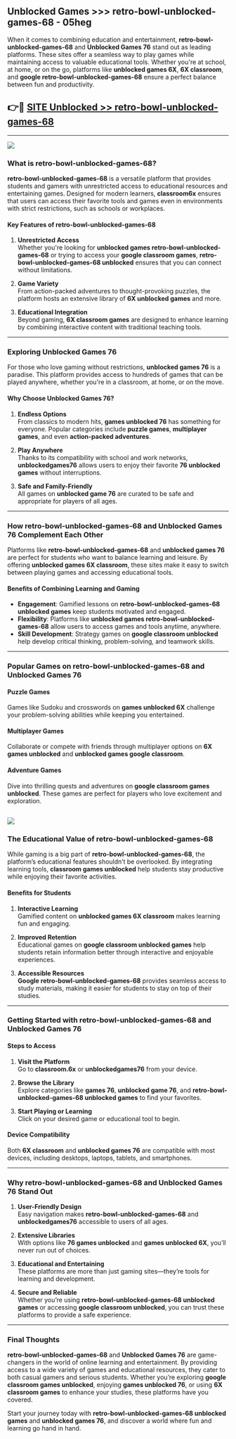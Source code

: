 ## Unblocked Games >>> retro-bowl-unblocked-games-68 - 05heg 

When it comes to combining education and entertainment, **retro-bowl-unblocked-games-68** and **Unblocked Games 76** stand out as leading platforms. These sites offer a seamless way to play games while maintaining access to valuable educational tools. Whether you're at school, at home, or on the go, platforms like **unblocked games 6X**, **6X classroom**, and **google retro-bowl-unblocked-games-68** ensure a perfect balance between fun and productivity.
## 👉🔴 [SITE Unblocked >> retro-bowl-unblocked-games-68](http://unblockedgames.edu.pl?title=retro-bowl-unblocked-games-68&ref=24J)
---
<a href="http://unblockedgames.edu.pl?title=retro-bowl-unblocked-games-68&ref=24J/"><img src="https://github.com/user-attachments/assets/438f12ca-57a4-47a3-8ead-c64da593a1e5"/></a>
### What is retro-bowl-unblocked-games-68?  

**retro-bowl-unblocked-games-68** is a versatile platform that provides students and gamers with unrestricted access to educational resources and entertaining games. Designed for modern learners, **classroom6x** ensures that users can access their favorite tools and games even in environments with strict restrictions, such as schools or workplaces.  

#### Key Features of retro-bowl-unblocked-games-68  

1. **Unrestricted Access**  
   Whether you're looking for **unblocked games retro-bowl-unblocked-games-68** or trying to access your **google classroom games**, **retro-bowl-unblocked-games-68 unblocked** ensures that you can connect without limitations.  

2. **Game Variety**  
   From action-packed adventures to thought-provoking puzzles, the platform hosts an extensive library of **6X unblocked games** and more.  

3. **Educational Integration**  
   Beyond gaming, **6X classroom games** are designed to enhance learning by combining interactive content with traditional teaching tools.  



---

### Exploring Unblocked Games 76  

For those who love gaming without restrictions, **unblocked games 76** is a paradise. This platform provides access to hundreds of games that can be played anywhere, whether you're in a classroom, at home, or on the move.  

#### Why Choose Unblocked Games 76?  

1. **Endless Options**  
   From classics to modern hits, **games unblocked 76** has something for everyone. Popular categories include **puzzle games**, **multiplayer games**, and even **action-packed adventures**.  

2. **Play Anywhere**  
   Thanks to its compatibility with school and work networks, **unblockedgames76** allows users to enjoy their favorite **76 unblocked games** without interruptions.  

3. **Safe and Family-Friendly**  
   All games on **unblocked game 76** are curated to be safe and appropriate for players of all ages.  

---

### How retro-bowl-unblocked-games-68 and Unblocked Games 76 Complement Each Other  

Platforms like **retro-bowl-unblocked-games-68** and **unblocked games 76** are perfect for students who want to balance learning and leisure. By offering **unblocked games 6X classroom**, these sites make it easy to switch between playing games and accessing educational tools.  

#### Benefits of Combining Learning and Gaming  

- **Engagement**: Gamified lessons on **retro-bowl-unblocked-games-68 unblocked games** keep students motivated and engaged.  
- **Flexibility**: Platforms like **unblocked games retro-bowl-unblocked-games-68** allow users to access games and tools anytime, anywhere.  
- **Skill Development**: Strategy games on **google classroom unblocked** help develop critical thinking, problem-solving, and teamwork skills.  

---

### Popular Games on retro-bowl-unblocked-games-68 and Unblocked Games 76  

#### Puzzle Games  

Games like Sudoku and crosswords on **games unblocked 6X** challenge your problem-solving abilities while keeping you entertained.  

#### Multiplayer Games  

Collaborate or compete with friends through multiplayer options on **6X games unblocked** and **unblocked games google classroom**.  

#### Adventure Games  

Dive into thrilling quests and adventures on **google classroom games unblocked**. These games are perfect for players who love excitement and exploration.  

<a href="http://download.freeplayer.one?title=retro-bowl-unblocked-games-68&ref=23D/"><img src="https://github.com/user-attachments/assets/fe0c3e91-c8e1-489c-acf0-e2f614c12fb8"/></a>
---

### The Educational Value of retro-bowl-unblocked-games-68  

While gaming is a big part of **retro-bowl-unblocked-games-68**, the platform’s educational features shouldn’t be overlooked. By integrating learning tools, **classroom games unblocked** help students stay productive while enjoying their favorite activities.  

#### Benefits for Students  

1. **Interactive Learning**  
   Gamified content on **unblocked games 6X classroom** makes learning fun and engaging.  

2. **Improved Retention**  
   Educational games on **google classroom unblocked games** help students retain information better through interactive and enjoyable experiences.  

3. **Accessible Resources**  
   **Google retro-bowl-unblocked-games-68** provides seamless access to study materials, making it easier for students to stay on top of their studies.  

---

### Getting Started with retro-bowl-unblocked-games-68 and Unblocked Games 76  

#### Steps to Access  

1. **Visit the Platform**  
   Go to **classroom.6x** or **unblockedgames76** from your device.  

2. **Browse the Library**  
   Explore categories like **games 76**, **unblocked game 76**, and **retro-bowl-unblocked-games-68 unblocked games** to find your favorites.  

3. **Start Playing or Learning**  
   Click on your desired game or educational tool to begin.  

#### Device Compatibility  

Both **6X classroom** and **unblocked games 76** are compatible with most devices, including desktops, laptops, tablets, and smartphones.  

---

### Why retro-bowl-unblocked-games-68 and Unblocked Games 76 Stand Out  

1. **User-Friendly Design**  
   Easy navigation makes **retro-bowl-unblocked-games-68** and **unblockedgames76** accessible to users of all ages.  

2. **Extensive Libraries**  
   With options like **76 games unblocked** and **games unblocked 6X**, you’ll never run out of choices.  

3. **Educational and Entertaining**  
   These platforms are more than just gaming sites—they’re tools for learning and development.  

4. **Secure and Reliable**  
   Whether you’re using **retro-bowl-unblocked-games-68 unblocked games** or accessing **google classroom unblocked**, you can trust these platforms to provide a safe experience.  

---

### Final Thoughts  

**retro-bowl-unblocked-games-68** and **Unblocked Games 76** are game-changers in the world of online learning and entertainment. By providing access to a wide variety of games and educational resources, they cater to both casual gamers and serious students. Whether you’re exploring **google classroom games unblocked**, enjoying **games unblocked 76**, or using **6X classroom games** to enhance your studies, these platforms have you covered.  

Start your journey today with **retro-bowl-unblocked-games-68 unblocked games** and **unblocked games 76**, and discover a world where fun and learning go hand in hand.  